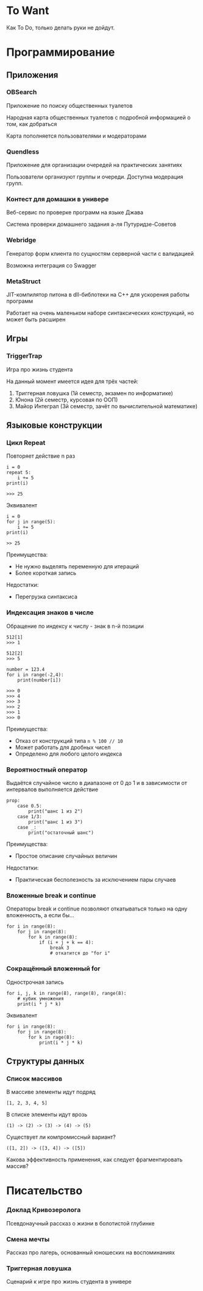 # To Want

Как To Do, только делать руки не дойдут.

# Программирование

## Приложения

### OBSearch

Приложение по поиску общественных туалетов

Народная карта общественных туалетов с подробной информацией о том, как добраться

Карта пополняется пользователями и модераторами 

### Quendless

Приложение для организации очередей на практических занятиях

Пользователи организуют группы и очереди. Доступна модерация групп.

### Контест для домашки в универе

Веб-сервис по проверке программ на языке Джава

Система проверки домашнего задания а-ля Путуридзе-Советов

### Webridge

Генератор форм клиента по сущностям серверной части с валидацией

Возможна интеграция со Swagger

### MetaStruct

JIT-компилятор питона в dll-библотеки на C++ для ускорения работы программ

Работает на очень маленьком наборе синтаксических конструкций, но может быть расширен

## Игры

### TriggerTrap

Игра про жизнь студента

На данный момент имеется идея для трёх частей:
1. Триггерная ловушка (1й семестр, экзамен по информатике)
2. Юнона (2й семестр, курсовая по ООП)
3. Майор Интеграл (3й семестр, зачёт по вычислительной математике)

## Языковые конструкции

### Цикл Repeat
Повторяет действие n раз

```
i = 0
repeat 5:
    i += 5
print(i)

>>> 25
```

Эквивалент

```
i = 0
for j in range(5):
    i += 5
print(i)

>> 25
```

Преимущества:
* Не нужно выделять переменную для итераций
* Более короткая запись

Недостатки:
* Перегрузка синтаксиса

### Индексация знаков в числе
Обращение по индексу к числу - знак в n-й позиции

```
512[1]
>>> 1

512[2]
>>> 5
```

```
number = 123.4
for i in range(-2,4):
    print(number[i])

>>> 0
>>> 4
>>> 3
>>> 2
>>> 1
>>> 0
```

Преимущества:
* Отказ от конструкций типа `n % 100 // 10`
* Может работать для дробных чисел
* Определено для любого целого индекса

### Вероятностный оператор
Выдаётся случайное число в диапазоне от 0 до 1 и в зависимости от интервалов выполняется 
действие

```
prop:
    case 0.5:
        print("шанс 1 из 2")
    case 1/3:
        print("шанс 1 из 3")
    case _:
        print("остаточный шанс")
```

Преимущества:
* Простое описание случайных величин

Недостатки:
* Практическая бесполезность за исключением пары случаев

### Вложенные break и continue
Операторы break и continue позволяют откатываться только на одну вложенность, а если бы...

```
for i in range(8):
    for j in range(8):
        for k in range(8):
            if (i + j + k == 4):
                break 3 
                # откатится до "for i"
```

### Сокращённый вложенный for
Однострочная запись

```
for i, j, k in range(8), range(8), range(8):
    # кубик умножения
    print(i * j * k)
```

Эквивалент

```
for i in range(8):
    for j in range(8):
        for k in rage(8):
            print(i * j * k)
```

## Структуры данных

### Список массивов

В массиве элементы идут подряд

```
[1, 2, 3, 4, 5]
```

В списке элементы идут врозь

```
(1) -> (2) -> (3) -> (4) -> (5)
```

Существует ли компромиссный вариант?

```
([1, 2]) -> ([3, 4]) -> ([5])
```

Какова эффективность применения, как следует фрагментировать массив?

# Писательство

### Доклад Кривозеролога

Псевдонаучный рассказ о жизни в болотистой глубинке

### Смена мечты

Рассказ про лагерь, основанный юношеских на воспоминаниях

### Триггерная ловушка

Сценарий к игре про жизнь студента в универе